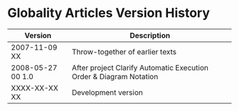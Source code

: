 ﻿Globality Articles Version History
==================================

| Version            | Description                                                        |
|--------------------|--------------------------------------------------------------------|
| 2007-11-09 XX      | Throw-together of earlier texts                                    |
| 2008-05-27 00  1.0 | After project Clarify Automatic Execution Order & Diagram Notation |
| XXXX-XX-XX XX      | Development version                                                |

